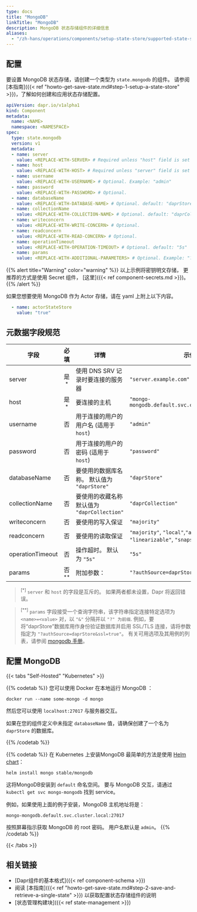 ```yaml
---
type: docs
title: "MongoDB"
linkTitle: "MongoDB"
description: MongoDB 状态存储组件的详细信息
aliases:
  - "/zh-hans/operations/components/setup-state-store/supported-state-stores/setup-mongodb/"
---
```


## 配置

要设置 MongoDB 状态存储，请创建一个类型为 `state.mongodb` 的组件。 请参阅[本指南]({{< ref "howto-get-save-state.md#step-1-setup-a-state-store" >}})，了解如何创建和应用状态存储配置。


```yaml
apiVersion: dapr.io/v1alpha1
kind: Component
metadata:
  name: <NAME>
  namespace: <NAMESPACE>
spec:
  type: state.mongodb
  version: v1
  metadata:
  - name: server
    value: <REPLACE-WITH-SERVER> # Required unless "host" field is set . Example: "server.example.com"
  - name: host
    value: <REPLACE-WITH-HOST> # Required unless "server" field is set . Example: "mongo-mongodb.default.svc.cluster.local:27017"
  - name: username
    value: <REPLACE-WITH-USERNAME> # Optional. Example: "admin"
  - name: password
    value: <REPLACE-WITH-PASSWORD> # Optional.
  - name: databaseName
    value: <REPLACE-WITH-DATABASE-NAME> # Optional. default: "daprStore"
  - name: collectionName
    value: <REPLACE-WITH-COLLECTION-NAME> # Optional. default: "daprCollection"
  - name: writeconcern
    value: <REPLACE-WITH-WRITE-CONCERN> # Optional.
  - name: readconcern
    value: <REPLACE-WITH-READ-CONCERN> # Optional.
  - name: operationTimeout
    value: <REPLACE-WITH-OPERATION-TIMEOUT> # Optional. default: "5s"
  - name: params
    value: <REPLACE-WITH-ADDITIONAL-PARAMETERS> # Optional. Example: "?authSource=daprStore&ssl=true"
```

{{% alert title="Warning" color="warning" %}}
以上示例将密钥明文存储， 更推荐的方式是使用 Secret 组件， [这里]({{< ref component-secrets.md >}})。
{{% /alert %}}

如果您想要使用 MongoDB 作为 Actor 存储，请在 yaml 上附上以下内容。

```yaml
  - name: actorStateStore
    value: "true"
```


## 元数据字段规范

| 字段               |       必填       | 详情                               | 示例                                                                    |
| ---------------- |:--------------:| -------------------------------- | --------------------------------------------------------------------- |
| server           | 是<sup>*</sup>  | 使用 DNS SRV 记录时要连接的服务器            | `"server.example.com"`                                                |
| host             | 是<sup>*</sup>  | 要连接的主机                           | `"mongo-mongodb.default.svc.cluster.local:27017"`                     |
| username         |       否        | 用于连接的用户的用户名 (适用于 `host`)         | `"admin"`                                                             |
| password         |       否        | 用于连接的用户的密码 (适用于 `host`)          | `"password"`                                                          |
| databaseName     |       否        | 要使用的数据库名称。 默认值为 `"daprStore"`    | `"daprStore"`                                                         |
| collectionName   |       否        | 要使用的收藏名称 默认值为 `"daprCollection"` | `"daprCollection"`                                                    |
| writeconcern     |       否        | 要使用的写入保证                         | `"majority"`                                                          |
| readconcern      |       否        | 要使用的读取保证                         | `"majority"`, `"local"`,`"available"`, `"linearizable"`, `"snapshot"` |
| operationTimeout |       否        | 操作超时。 默认为 `"5s"`                 | `"5s"`                                                                |
| params           | 否<sup>**</sup> | 附加参数：                            | `"?authSource=daprStore&ssl=true"`                                |

> <sup>[*]</sup> `server` 和 `host` 的字段是互斥的。 如果两者都未设置，Dapr 将返回错误。

> <sup>[**]</sup> `params` 字段接受一个查询字符串，该字符串指定连接特定选项为 `<name>=<value>` 对，以 `"&"` 分隔并以 `"?" 为前缀`. 例如，要将“daprStore”数据库用作身份验证数据库并启用 SSL/TLS 连接，请将参数指定为 `"?authSource=daprStore&ssl=true"`。 有关可用选项及其用例的列表，请参阅 [mongodb 手册](https://docs.mongodb.com/manual/reference/connection-string/#std-label-connections-connection-options)。

## 配置 MongoDB

{{< tabs "Self-Hosted" "Kubernetes" >}}

{{% codetab %}}
您可以使用 Docker 在本地运行 MongoDB ：

```
docker run --name some-mongo -d mongo
```

然后您可以使用 `localhost:27017` 与服务器交互。

如果在您的组件定义中未指定 `databaseName` 值，请确保创建了一个名为 `daprStore` 的数据库。

{{% /codetab %}}

{{% codetab %}}
在 Kubernetes 上安装MongoDB 最简单的方法是使用 [Helm chart](https://github.com/helm/charts/tree/master/stable/mongodb)：

```
helm install mongo stable/mongodb
```

这将MongoDB安装到 `default` 命名空间。 要与 MongoDB 交互，请通过 `kubectl get svc mongo-mongodb` 找到 service。

例如，如果使用上面的例子安装，MongoDB 主机地址将是：

`mongo-mongodb.default.svc.cluster.local:27017`


按照屏幕指示获取 MongoDB 的 root 密码。 用户名默认是 `admin`。
{{% /codetab %}}

{{< /tabs >}}

## 相关链接
- [Dapr组件的基本格式]({{< ref component-schema >}})
- 阅读 [本指南]({{< ref "howto-get-save-state.md#step-2-save-and-retrieve-a-single-state" >}}) 以获取配置状态存储组件的说明
- [状态管理构建块]({{< ref state-management >}})
